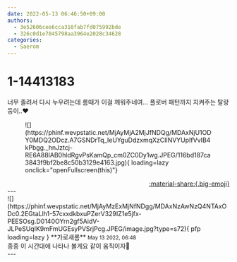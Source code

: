 ```yaml
---
date: 2022-05-13 06:46:50+09:00
authors:
  - 3e52606cee6cca310fab7fd075992bde
  - 326c0d1e7045798aa3964e2028c34628
categories:
  - Saerom
---
```


# 1-14413183

<div class="post-container" markdown="1">
<div class="content-container md-sidebar__scrollwrap" markdown="1">

너무 졸려서 다시 누우려는데 롬때가 이걸 깨워주네여... 플로버 패턴까지 지켜주는 탈랑둥이..❤️ 
<figure markdown="1">
![](https://phinf.wevpstatic.net/MjAyMjA2MjJfNDQg/MDAxNjU1ODY0MDQ2ODcz.A7GSNDrTq_IeUYguDdzxmqXzCIlNVYUpIfVvIB4kPbgg._hnJztcj-RE6A88lAB0hldRgvPsKamQp_cm0ZC0Dy1wg.JPEG/116bd187ca3843f9bf2be8c50b3129e4163.jpg){ loading=lazy onclick="openFullscreen(this)"}
</figure>


</div>
</div>

<div style="text-align: right;" markdown="1">
<a href="https://weverse.io/fromis9/fanpost/1-14413183" style="text-align: right;">:material-share:{.big-emoji}</a>
</div>
---

<div class="comments-container md-sidebar__scrollwrap" markdown="1">
<div class="comment" markdown="1">
<div class='id-container' markdown="1">
![](https://phinf.wevpstatic.net/MjAyMzExMjNfNDgg/MDAxNzAwNzQ4NTAxODc0.2EGtaLlh1-57cxxdkbxuPZerV329IZ1e5jfx-PEESOsg.D0140OYrn2gf5AidV-JLPeSUqIK9mFmUGEsyPVSrjPcg.JPEG/image.jpg?type=s72){ pfp loading=lazy }
**<span class="artist">가로새롬</span>** <small>May 13 2022, 06:48</small><br>
</div>
<div class='comment-body' markdown="1">
종종 이 시간대에 나타나 볼게요 같이 움직이자🌈
</div>
</div>
</div>
---
